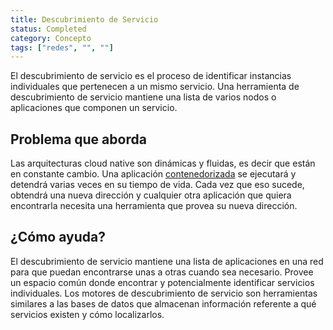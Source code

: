 ```yaml
---
title: Descubrimiento de Servicio
status: Completed
category: Concepto
tags: ["redes", "", ""]
---
```


El descubrimiento de servicio es el proceso de identificar instancias individuales que pertenecen a un mismo servicio.
Una herramienta de descubrimiento de servicio mantiene una lista de varios nodos o aplicaciones que componen un servicio.

## Problema que aborda

Las arquitecturas cloud native son dinámicas y fluidas, es decir que están en constante cambio.
Una aplicación [contenedorizada](/es/containerization/) se ejecutará y detendrá varias veces en su tiempo de vida.
Cada vez que eso sucede, obtendrá una nueva dirección y
cualquier otra aplicación que quiera encontrarla necesita una herramienta que provea su nueva dirección.

## ¿Cómo ayuda?

El descubrimiento de servicio mantiene una lista de aplicaciones en una red para que puedan encontrarse unas a otras cuando sea necesario.
Provee un espacio común donde encontrar y potencialmente identificar servicios individuales.
Los motores de descubrimiento de servicio son herramientas similares a las bases de datos que almacenan información referente a qué servicios existen y cómo localizarlos.